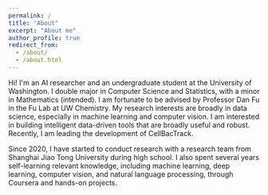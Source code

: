 ```yaml
---
permalink: /
title: "About"
excerpt: "About me"
author_profile: true
redirect_from: 
  - /about/
  - /about.html
---
```


Hi! I'm an AI researcher and an undergraduate student at the University of Washington. I double major in Computer Science and Statistics, with a minor in Mathematics (intended). I am fortunate to be advised by Professor Dan Fu in the Fu Lab at UW Chemistry. My research interests are broadly in data science, especially in machine learning and computer vision. I am interested in building intelligent data-driven tools that are broadly useful and robust. Recently, I am leading the development of CellBacTrack.

Since 2020, I have started to conduct research with a research team from Shanghai Jiao Tong University during high school. I also spent several years self-learning relevant knowledge, including machine learning, deep learning, computer vision, and natural language processing, through Coursera and hands-on projects.

